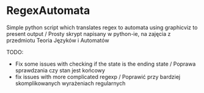 # RegexAutomata
Simple python script which translates regex to automata using graphicviz to present output / Prosty skrypt napisany w python-ie, na zajęcia z przedmiotu Teoria Języków i Automatów

TODO:
- Fix some issues with checking if the state is the ending state / Poprawa sprawdzania czy stan jest końcowy
- fix issues with more complicated regexp / Poprawić przy bardziej skomplikowanych wyrażeniach regularnych
